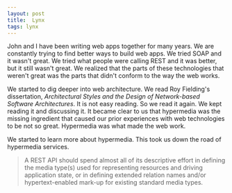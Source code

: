 ```yaml
---
layout: post
title:  Lynx
tags: lynx
---
```


John and I have been writing web apps together for many years. We are constantly trying to find better ways to build web apps. We tried SOAP and it wasn't great. We tried what people were calling REST and it was better, but it still wasn't great. We realized that the parts of these technologies that weren't great was the parts that didn't conform to the way the web works.

We started to dig deeper into web architecture. We read Roy Fielding's dissertation, *Architectural Styles and the Design of Network-based Software Architectures*. It is not easy reading. So we read it again. We kept reading it and discussing it. It became clear to us that hypermedia was the missing ingredient that caused our prior experiences with web technologies to be not so great. Hypermedia was what made the web work.

We started to learn more about hypermedia. This took us down the road of hypermedia services.

> A REST API should spend almost all of its descriptive effort in defining the media type(s) used for representing resources and driving application state, or in defining extended relation names and/or hypertext-enabled mark-up for existing standard media types.
